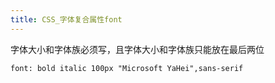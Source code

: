 ```yaml
---
title: CSS_字体复合属性font
---
```

字体大小和字体族必须写，且字体大小和字体族只能放在最后两位 


```
font: bold italic 100px "Microsoft YaHei",sans-serif
```
